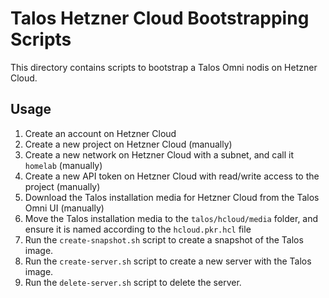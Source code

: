 # Talos Hetzner Cloud Bootstrapping Scripts

This directory contains scripts to bootstrap a Talos Omni nodis on Hetzner Cloud.

## Usage

1. Create an account on Hetzner Cloud
2. Create a new project on Hetzner Cloud (manually)
3. Create a new network on Hetzner Cloud with a subnet, and call it `homelab` (manually)
4. Create a new API token on Hetzner Cloud with read/write access to the project (manually)
5. Download the Talos installation media for Hetzner Cloud from the Talos Omni UI (manually)
6. Move the Talos installation media to the `talos/hcloud/media` folder, and ensure it is named according to the `hcloud.pkr.hcl` file
7. Run the `create-snapshot.sh` script to create a snapshot of the Talos image.
8. Run the `create-server.sh` script to create a new server with the Talos image.
9. Run the `delete-server.sh` script to delete the server.
